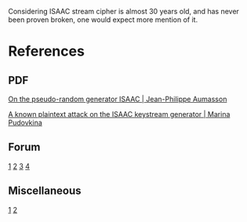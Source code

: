 Considering ISAAC stream cipher is almost 30 years old, and has never been proven broken, one would expect more mention of it.
# References
## PDF
[On the pseudo-random generator ISAAC | Jean-Philippe Aumasson](https://eprint.iacr.org/2006/438.pdf)

[A known plaintext attack on the ISAAC keystream generator | Marina Pudovkina](https://eprint.iacr.org/2001/049.pdf)

## Forum
[1](https://crypto.stackexchange.com/questions/15976/is-isaac-cipher-cryptographically-secure)
[2](https://crypto.stackexchange.com/questions/1623/is-isaac-considered-secure-as-a-cryptographic-random-number-generator)
[3](https://crypto.stackexchange.com/questions/108103/is-isaac-actually-an-improvement-over-isaac)
[4](https://www.reddit.com/r/programming/comments/1xl7yc/isaac_a_pseudorandom_number_generator_thats/)

## Miscellaneous
[1](https://en.wikipedia.org/wiki/ISAAC_(cipher))
[2](https://burtleburtle.net/bob/rand/isaacafa.html)

